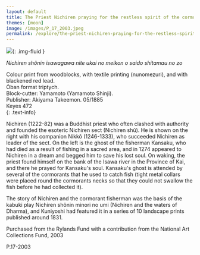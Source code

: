 ```yaml
---
layout: default
title: The Priest Nichiren praying for the restless spirit of the cormorant fisherman at the Isawa river
themes: [moon]
image: /images/P_17_2003.jpeg
permalink: /explore/the-priest-nichiren-praying-for-the-restless-spirit
---
```


![]({{site.baseurl}}/images/P_17_2003.jpeg){: .img-fluid }

_Nichiren shônin isawagawa nite ukai no meikon o saido shitamau no zo_

Colour print from woodblocks, with textile printing (nunomezuri), and with blackened red lead.  
Ôban format triptych.  
Block-cutter: Yamamoto (Yamamoto Shinji).  
Publisher: Akiyama Takeemon. 05/1885  
Keyes 472  
{: .text-info}

Nichiren (1222-82) was a Buddhist priest who often clashed with authority and founded the esoteric Nichiren sect (Nichiren shû). He is shown on the right with his companion Nikkô (1246-1333), who succeeded Nichiren as leader of the sect. On the left is the ghost of the fisherman Kansaku, who had died as a result of fishing in a sacred area, and in 1274 appeared to Nichiren in a dream and begged him to save his lost soul. On waking, the priest found himself on the bank of the Isawa river in the Province of Kai, and there he prayed for Kansaku's soul. Kansaku's ghost is attended by several of the cormorants that he used to catch fish (tight metal collars were placed round the cormorants necks so that they could not swallow the fish before he had collected it).

The story of Nichiren and the cormorant fisherman was the basis of the kabuki play Nichiren shônin minori no umi (Nichiren and the waters of Dharma), and Kuniyoshi had featured it in a series of 10 landscape prints published around 1831.

Purchased from the Rylands Fund with a contribution from the National Art Collections Fund, 2003

P.17-2003
